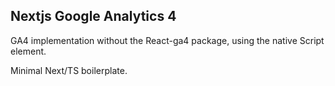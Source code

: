 ## Nextjs Google Analytics 4

GA4 implementation without the React-ga4 package, using the native Script element.

Minimal Next/TS boilerplate.

